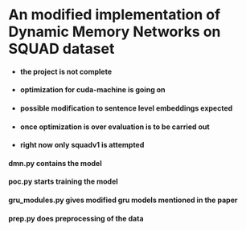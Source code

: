 # An modified implementation of Dynamic Memory Networks on SQUAD dataset 

* #### the project is not complete
* #### optimization for cuda-machine is going on
* #### possible modification to sentence level embeddings expected
* #### once optimization is over evaluation is to be carried out
* #### right now only squadv1 is attempted

#### dmn.py contains the model
#### poc.py starts training the model
#### gru_modules.py gives modified gru models mentioned in the paper
#### prep.py does preprocessing of the data

